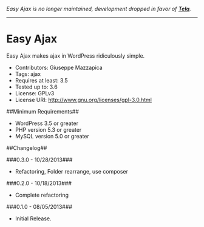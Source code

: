 *Easy Ajax is no longer maintained, development dropped in favor of [**Tela**](https://github.com/Giuseppe-Mazzapica/Tela).*

--------------

Easy Ajax
===========

Easy Ajax makes ajax in WordPress ridiculously simple.

*   Contributors: Giuseppe Mazzapica
*   Tags: ajax
*   Requires at least: 3.5
*   Tested up to: 3.6
*   License: GPLv3
*   License URI: http://www.gnu.org/licenses/gpl-3.0.html


##Minimum Requirements##

*   WordPress 3.5 or greater
*   PHP version 5.3 or greater
*   MySQL version 5.0 or greater


##Changelog##

###0.3.0 - 10/28/2013###
*   Refactoring, Folder rearrange, use composer

###0.2.0 - 10/18/2013###
*   Complete refactoring

###0.1.0 - 08/05/2013###
*   Initial Release.
